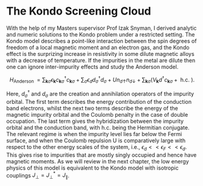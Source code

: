 # The Kondo Screening Cloud

With the help of my Masters supervisor Prof Izak Snyman, I derived analytic and numeric solutions to the Kondo problem under a restricted setting. The Kondo model describes a point-like interaction between the spin degrees of freedom of a local magnetic moment and an electron gas, and the Kondo effect is the surprizing increase in resistivity in some dilute magnetic alloys with a decrease of temperature. If the impurities in the metal are dilute then one can ignore inter-impurity effects and study the Anderson model.

$$
H_{\text {Anderson }}=\sum_{\mathbf{k} \sigma} \epsilon_{\mathbf{k}} c_{\mathbf{k} \sigma}^{\dagger} c_{\mathbf{k} \sigma}+\sum_\sigma \epsilon_d d_\sigma^{\dagger} d_\sigma+U n_{d \uparrow} n_{d \downarrow}+\sum_{\mathbf{k} \sigma}\left(V_{\mathbf{k}} d^{\dagger} c_{\mathbf{k} \sigma}+\text { h.c. }\right) \text {. }
$$

Here, $d^\dagger_\sigma$ and $d_\sigma$ are the creation and annihilation operators of the impurity orbital. The first term describes the energy contribution of the conduction band electrons, whilst the next two terms describe the energy of the magnetic impurity orbital and the Coulomb penalty in the case of double occupation. The last term gives the hybridization between the impurity orbital and the conduction band, with h.c. being the Hermitian conjugate. The relevant regime is when the impurity level lies far below the Fermi surface, and when the Coulomb repulsion U is comparatively large with respect to the other energy scales of the system, i.e., $\epsilon_d << \epsilon_F << \epsilon_d$. This gives rise to impurities that are mostly singly occupied and hence have magnetic moments. As we will review in the next chapter, the low energy physics of this model is equivalent to the Kondo model with isotropic couplings $J_{\perp}=J_{\perp}^*=J_{\|}$.